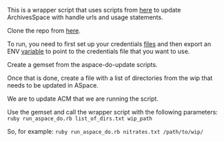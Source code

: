 This is a wrapper script that uses scripts from [here](https://github.com/NYULibraries/aspace-do-update) to update ArchivesSpace with handle urls and usage statements. 

Clone the repo from [here](https://github.com/NYULibraries/aspace-do-update).

To run, you need to first set up your credentials [files](https://github.com/NYULibraries/aspace-do-update#credentials-files) and then export an ENV [variable](https://github.com/NYULibraries/aspace-do-update#usage) to point to the credentials file that you want to use.

Create a gemset from the aspace-do-update scripts.

Once that is done, create a file with a list of directories from the wip that needs to be updated in ASpace.

We are to update ACM that we are running the script. 

Use the gemset and call the wrapper script with the following parameters:
`ruby run_aspace_do.rb list_of_dirs.txt wip_path`

So, for example:
`ruby run_aspace_do.rb nitrates.txt /path/to/wip/`



